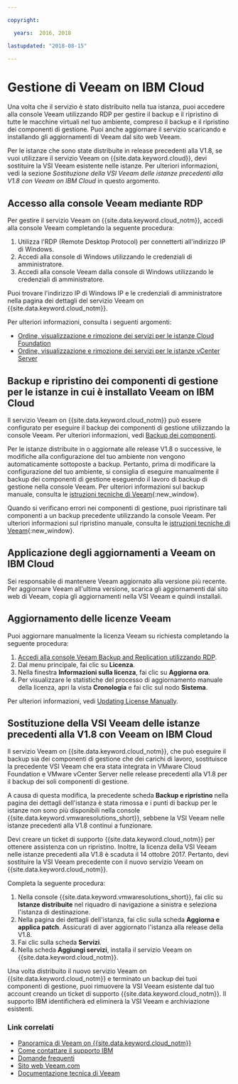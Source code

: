 ```yaml
---

copyright:

  years:  2016, 2018

lastupdated: "2018-08-15"

---
```


# Gestione di Veeam on IBM Cloud

Una volta che il servizio è stato distribuito nella tua istanza, puoi accedere alla console Veeam utilizzando RDP per gestire il backup e il ripristino di tutte le macchine virtuali nel tuo ambiente, compreso il backup e il ripristino dei componenti di gestione. Puoi anche aggiornare il servizio scaricando e installando gli aggiornamenti di Veeam dal sito web Veeam.

Per le istanze che sono state distribuite in release precedenti alla V1.8, se vuoi utilizzare il servizio Veeam on {{site.data.keyword.cloud}}, devi sostituire la VSI Veeam esistente nelle istanze. Per ulteriori informazioni, vedi la sezione _Sostituzione della VSI Veeam delle istanze precedenti alla V1.8 con Veeam on IBM Cloud_ in questo argomento.

## Accesso alla console Veeam mediante RDP

Per gestire il servizio Veeam on {{site.data.keyword.cloud_notm}}, accedi alla console Veeam completando la seguente procedura:
1. Utilizza l'RDP (Remote Desktop Protocol) per connetterti all'indirizzo IP di Windows.
2. Accedi alla console di Windows utilizzando le credenziali di amministratore.
3. Accedi alla console Veeam dalla console di Windows utilizzando le credenziali di amministratore.

Puoi trovare l'indirizzo IP di Windows IP e le credenziali di amministratore nella pagina dei dettagli del servizio Veeam on {{site.data.keyword.cloud_notm}}.

Per ulteriori informazioni, consulta i seguenti argomenti:
* [Ordine, visualizzazione e rimozione dei servizi per le istanze Cloud Foundation](../sddc/sd_addingremovingservices.html)
* [Ordine, visualizzazione e rimozione dei servizi per le istanze vCenter Server](../vcenter/vc_addingremovingservices.html)

## Backup e ripristino dei componenti di gestione per le istanze in cui è installato Veeam on IBM Cloud

Il servizio Veeam on {{site.data.keyword.cloud_notm}} può essere configurato per eseguire il backup dei componenti di gestione utilizzando la console Veeam. Per ulteriori informazioni, vedi [Backup dei componenti](../archiref/solution/solution_backingup.html).

Per le istanze distribuite in o aggiornate alle release V1.8 o successive, le modifiche alla configurazione del tuo ambiente non vengono automaticamente sottoposte a backup. Pertanto, prima di modificare la configurazione del tuo ambiente, si consiglia di eseguire manualmente il backup dei componenti di gestione eseguendo il lavoro di backup di gestione nella console Veeam. Per ulteriori informazioni sul backup manuale, consulta le [istruzioni tecniche di Veeam](https://helpcenter.veeam.com/backup/vsphere/scheduing_manual.html){:new_window}.

Quando si verificano errori nei componenti di gestione, puoi ripristinare tali componenti a un backup precedente utilizzando la console Veeam. Per ulteriori informazioni sul ripristino manuale, consulta le [istruzioni tecniche di Veeam]( https://helpcenter.veeam.com/backup/vsphere/performing_full_recovery.html){:new_window}.

## Applicazione degli aggiornamenti a Veeam on IBM Cloud

Sei responsabile di mantenere Veeam aggiornato alla versione più recente. Per aggiornare Veeam all'ultima versione, scarica gli aggiornamenti dal sito web di Veeam, copia gli aggiornamenti nella VSI Veeam e quindi installali.

## Aggiornamento delle licenze Veeam

Puoi aggiornare manualmente la licenza Veeam su richiesta completando la seguente procedura:
1. [Accedi alla console Veeam Backup and Replication utilizzando RDP](../services/managingveeam.html#accessing-the-veeam-console-by-using-rdp).
2. Dal menu principale, fai clic su **Licenza**.
3. Nella finestra **Informazioni sulla licenza**, fai clic su **Aggiorna ora**.
4. Per visualizzare le statistiche del processo di aggiornamento manuale della licenza, apri la vista **Cronologia** e fai clic sul nodo **Sistema**.

Per ulteriori informazioni, vedi [Updating License Manually](https://helpcenter.veeam.com/docs/backup/vsphere/license_update_manual.html?ver=95).

## Sostituzione della VSI Veeam delle istanze precedenti alla V1.8 con Veeam on IBM Cloud

Il servizio Veeam on {{site.data.keyword.cloud_notm}}, che può eseguire il backup sia dei componenti di gestione che dei carichi di lavoro, sostituisce la precedente VSI Veeam che era stata integrata in VMware Cloud Foundation e VMware vCenter Server nelle release precedenti alla V1.8 per il backup dei soli componenti di gestione.

A causa di questa modifica, la precedente scheda **Backup e ripristino** nella pagina dei dettagli dell'istanza è stata rimossa e i punti di backup per le istanze non sono più disponibili nella console {{site.data.keyword.vmwaresolutions_short}}, sebbene la VSI Veeam nelle istanze precedenti alla V1.8 continui a funzionare.

Devi creare un ticket di supporto {{site.data.keyword.cloud_notm}} per ottenere assistenza con un ripristino. Inoltre, la licenza della VSI Veeam nelle istanze precedenti alla V1.8 è scaduta il 14 ottobre 2017. Pertanto, devi sostituire la VSI Veeam precedente con il nuovo servizio Veeam on {{site.data.keyword.cloud_notm}}.

Completa la seguente procedura:
1. Nella console {{site.data.keyword.vmwaresolutions_short}}, fai clic su **Istanze distribuite** nel riquadro di navigazione a sinistra e seleziona l'istanza di destinazione.
2. Nella pagina dei dettagli dell'istanza, fai clic sulla scheda **Aggiorna e applica patch**. Assicurati di aver aggiornato l'istanza alla release della V1.8.
3. Fai clic sulla scheda **Servizi**.
4. Nella scheda **Aggiungi servizi**, installa il servizio Veeam on {{site.data.keyword.cloud_notm}}.

Una volta distribuito il nuovo servizio Veeam on {{site.data.keyword.cloud_notm}} e terminato un backup dei tuoi componenti di gestione, puoi rimuovere la VSI Veeam esistente dal tuo account creando un ticket di supporto {{site.data.keyword.cloud_notm}}. Il supporto IBM identificherà ed eliminerà la VSI Veeam e archiviazione esistenti.

### Link correlati

* [Panoramica di Veeam on {{site.data.keyword.cloud_notm}}](veeam_considerations.html)
* [Come contattare il supporto IBM](../vmonic/trbl_support.html)
* [Domande frequenti](../vmonic/faq.html)
* [Sito web Veeam.com](https://www.veeam.com/)
* [Documentazione tecnica di Veeam](https://www.veeam.com/documentation-guides-datasheets.html)
